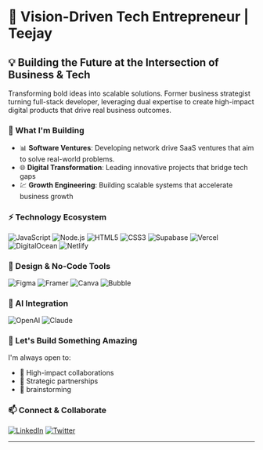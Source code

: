 # 🚀 Vision-Driven Tech Entrepreneur | Teejay

## 💡 Building the Future at the Intersection of Business & Tech

Transforming bold ideas into scalable solutions. Former business strategist turning full-stack developer, leveraging dual expertise to create high-impact digital products that drive real business outcomes.

### 🎯 What I'm Building
- 📊 **Software Ventures**: Developing network drive SaaS ventures that aim to solve real-world problems.
- 🌐 **Digital Transformation**: Leading innovative projects that bridge tech gaps
- 💹 **Growth Engineering**: Building scalable systems that accelerate business growth


### ⚡ Technology Ecosystem
![JavaScript](https://img.shields.io/badge/-JavaScript-F7DF1E?logo=javascript&logoColor=black&style=for-the-badge)
![Node.js](https://img.shields.io/badge/-Node.js-339933?logo=node.js&logoColor=white&style=for-the-badge)
![HTML5](https://img.shields.io/badge/-HTML5-E34F26?logo=html5&logoColor=white&style=for-the-badge)
![CSS3](https://img.shields.io/badge/-CSS3-1572B6?logo=css3&logoColor=white&style=for-the-badge)
![Supabase](https://img.shields.io/badge/-Supabase-3ECF8E?logo=supabase&logoColor=white&style=for-the-badge)
![Vercel](https://img.shields.io/badge/-Vercel-000000?logo=vercel&logoColor=white&style=for-the-badge)
![DigitalOcean](https://img.shields.io/badge/-DigitalOcean-0080FF?logo=digitalocean&logoColor=white&style=for-the-badge)
![Netlify](https://img.shields.io/badge/-Netlify-00C7B7?logo=netlify&logoColor=white&style=for-the-badge)

### 🎨 Design & No-Code Tools
![Figma](https://img.shields.io/badge/-Figma-F24E1E?logo=figma&logoColor=white&style=for-the-badge)
![Framer](https://img.shields.io/badge/-Framer-0055FF?logo=framer&logoColor=white&style=for-the-badge)
![Canva](https://img.shields.io/badge/-Canva-00C4CC?logo=canva&logoColor=white&style=for-the-badge)
![Bubble](https://img.shields.io/badge/-Bubble.io-000000?style=for-the-badge)

### 🤖 AI Integration
![OpenAI](https://img.shields.io/badge/-OpenAI-412991?logo=openai&logoColor=white&style=for-the-badge)
![Claude](https://img.shields.io/badge/-Claude-000000?style=for-the-badge)


### 🤝 Let's Build Something Amazing

I'm always open to:
- 🚀 High-impact collaborations
- 💼 Strategic partnerships
- 🧠 brainstorming

### 📫 Connect & Collaborate

[![LinkedIn](https://img.shields.io/badge/-LinkedIn-0077B5?logo=linkedin&logoColor=white&style=for-the-badge)](https://www.linkedin.com/in/jarietuytens/)
[![Twitter](https://img.shields.io/badge/-Twitter-1DA1F2?logo=twitter&logoColor=white&style=for-the-badge)](https://twitter.com/yourhandle)

---
